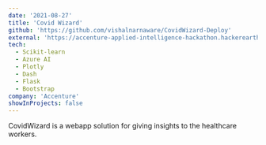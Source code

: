 ```yaml
---
date: '2021-08-27'
title: 'Covid Wizard'
github: 'https://github.com/vishalnarnaware/CovidWizard-Deploy'
external: 'https://accenture-applied-intelligence-hackathon.hackerearth.com/'
tech:
  - Scikit-learn
  - Azure AI
  - Plotly
  - Dash
  - Flask
  - Bootstrap
company: 'Accenture'
showInProjects: false
---
```


CovidWizard is a webapp solution for giving insights to the healthcare workers.